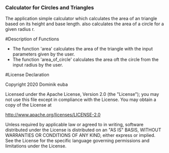 ### Calculator for Circles and Triangles

The application simple calculator which calculates the area of an triangle based on its height and base length.
also calculates the area of a circle for a given radius r.

#Description of Functions

- The function 'area' calculates the area of the triangle with the input parameters given by the user.
- The function 'area_of_circle' calculates the area oft the circle from the input radius by the user. 


#License Declaration

Copyright 2020 Dominik euba

Licensed under the Apache License, Version 2.0 (the "License"); you may not use this file except in compliance with the License. You may obtain a copy of the License at

http://www.apache.org/licenses/LICENSE-2.0

Unless required by applicable law or agreed to in writing, software distributed under the License is distributed on an "AS IS" BASIS, WITHOUT WARRANTIES OR CONDITIONS OF ANY KIND, either express or implied. See the License for the specific language governing permissions and limitations under the License.






